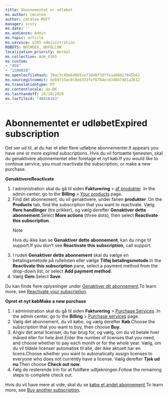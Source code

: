 ```yaml
---
title: Abonnementet er udløbet
ms.author: cmcatee
author: cmcatee-MSFT
manager: scotv
ms.date: ''
ms.audience: Admin
ms.topic: article
ms.service: o365-administration
ROBOTS: NOINDEX, NOFOLLOW
localization_priority: Normal
ms.collection: Adm_O365
ms.custom:
- "456"
- "1500020"
ms.openlocfilehash: 39ac3c49e6d065cef3d40f7dffeaa66027045b62
ms.sourcegitcommit: beb9715ac0c8e8333fef6764ecd346b7401a2612
ms.translationtype: MT
ms.contentlocale: da-DK
ms.lasthandoff: 10/10/2020
ms.locfileid: "48416163"
---
```

# <a name="expired-subscription"></a><span data-ttu-id="1b154-102">Abonnementet er udløbet</span><span class="sxs-lookup"><span data-stu-id="1b154-102">Expired subscription</span></span>

<span data-ttu-id="1b154-103">Det ser ud til, at du har et eller flere udløbne abonnementer.</span><span class="sxs-lookup"><span data-stu-id="1b154-103">It appears you have one or more expired subscriptions.</span></span> <span data-ttu-id="1b154-104">Hvis du vil fortsætte tjenesten, skal du genaktivere abonnementet eller foretage et nyt køb.</span><span class="sxs-lookup"><span data-stu-id="1b154-104">If you would like to continue service, you must reactivate the subscription, or make a new purchase.</span></span>
  
<span data-ttu-id="1b154-105">**Genaktivere**</span><span class="sxs-lookup"><span data-stu-id="1b154-105">**Reactivate**</span></span>
  
1. <span data-ttu-id="1b154-106">I administration skal du gå til siden **Fakturering** \> [af produkter](https://go.microsoft.com/fwlink/p/?linkid=842054) .</span><span class="sxs-lookup"><span data-stu-id="1b154-106">In the admin center, go to the **Billing** \> [Your products](https://go.microsoft.com/fwlink/p/?linkid=842054) page.</span></span>
2. <span data-ttu-id="1b154-107">Find det abonnement, du vil genaktivere, under fanen **produkter** .</span><span class="sxs-lookup"><span data-stu-id="1b154-107">On the **Products** tab, find the subscription that you want to reactivate.</span></span> <span data-ttu-id="1b154-108">Vælg **flere handlinger** (tre prikker), og vælg derefter **Genaktiver dette abonnement**.</span><span class="sxs-lookup"><span data-stu-id="1b154-108">Select **More actions** (three dots), then select **Reactivate this subscription**.</span></span>
    > [!NOTE]
    > <span data-ttu-id="1b154-109">Hvis du ikke kan se **Genaktiver dette abonnement**, kan du ringe til support.</span><span class="sxs-lookup"><span data-stu-id="1b154-109">If you don't see **Reactivate this subscription**, call support.</span></span>
3. <span data-ttu-id="1b154-110">I ruden **Genaktiver dette abonnement** skal du vælge en betalingsmetode på rullelisten eller vælge **Tilføj betalingsmetode**.</span><span class="sxs-lookup"><span data-stu-id="1b154-110">In the **Reactivate this subscription** pane, select a payment method from the drop-down list, or select **Add payment method**.</span></span>
4. <span data-ttu-id="1b154-111">Vælg **Gem**.</span><span class="sxs-lookup"><span data-stu-id="1b154-111">Select **Save**.</span></span>

<span data-ttu-id="1b154-112">Du kan finde flere oplysninger under [Genaktiver dit abonnement](https://docs.microsoft.com/microsoft-365/commerce/subscriptions/reactivate-your-subscription).</span><span class="sxs-lookup"><span data-stu-id="1b154-112">To learn more, see [Reactivate your subscription](https://docs.microsoft.com/microsoft-365/commerce/subscriptions/reactivate-your-subscription).</span></span>

<span data-ttu-id="1b154-113">**Opret et nyt køb**</span><span class="sxs-lookup"><span data-stu-id="1b154-113">**Make a new purchase**</span></span>
  
1. <span data-ttu-id="1b154-114">I administration skal du gå til siden **Fakturering** \> [Purchase Services](https://go.microsoft.com/fwlink/p/?linkid=868433) .</span><span class="sxs-lookup"><span data-stu-id="1b154-114">In the admin center, go to the **Billing** \> [Purchase services](https://go.microsoft.com/fwlink/p/?linkid=868433) page.</span></span>
2. <span data-ttu-id="1b154-115">Vælg det abonnement, du vil købe, og vælg derefter **Køb**.</span><span class="sxs-lookup"><span data-stu-id="1b154-115">Choose the subscription that you want to buy, then choose **Buy**.</span></span>
3. <span data-ttu-id="1b154-116">Angiv det antal licenser, du har brug for, og vælg, om du vil betale hver måned eller for hele året.</span><span class="sxs-lookup"><span data-stu-id="1b154-116">Enter the number of licenses that you need, and choose whether to pay each month or for the whole year.</span></span> <span data-ttu-id="1b154-117">Vælg, om du vil tildele licenser automatisk til alle, der ikke aktuelt har en licens.</span><span class="sxs-lookup"><span data-stu-id="1b154-117">Choose whether you want to automatically assign licenses to everyone who does not currently have a license.</span></span> <span data-ttu-id="1b154-118">Vælg derefter **Tjek ud nu**.</span><span class="sxs-lookup"><span data-stu-id="1b154-118">Then choose **Check out now**.</span></span>
4. <span data-ttu-id="1b154-119">Følg de resterende trin for at fuldføre udtjekningen.</span><span class="sxs-lookup"><span data-stu-id="1b154-119">Follow the remaining steps to complete check out.</span></span>

<span data-ttu-id="1b154-120">Hvis du vil have mere at vide, skal du se [købe et andet abonnement](https://docs.microsoft.com/microsoft-365/commerce/buy-another-subscription).</span><span class="sxs-lookup"><span data-stu-id="1b154-120">To learn more, see [Buy another subscription](https://docs.microsoft.com/microsoft-365/commerce/buy-another-subscription).</span></span>